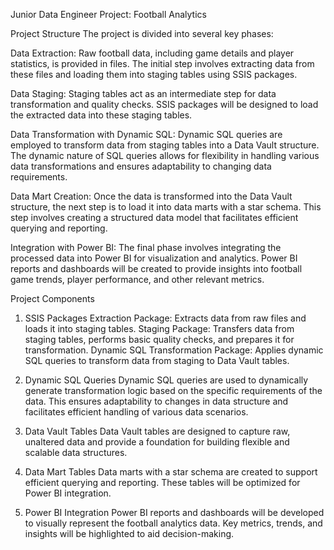 Junior Data Engineer Project: Football Analytics

Project Structure
The project is divided into several key phases:

Data Extraction: Raw football data, including game details and player statistics, is provided in files. The initial step involves extracting data from these files and loading them into staging tables using SSIS packages.

Data Staging: Staging tables act as an intermediate step for data transformation and quality checks. SSIS packages will be designed to load the extracted data into these staging tables.

Data Transformation with Dynamic SQL: Dynamic SQL queries are employed to transform data from staging tables into a Data Vault structure. The dynamic nature of SQL queries allows for flexibility in handling various data transformations and ensures adaptability to changing data requirements.

Data Mart Creation: Once the data is transformed into the Data Vault structure, the next step is to load it into data marts with a star schema. This step involves creating a structured data model that facilitates efficient querying and reporting.

Integration with Power BI: The final phase involves integrating the processed data into Power BI for visualization and analytics. Power BI reports and dashboards will be created to provide insights into football game trends, player performance, and other relevant metrics.

Project Components
1. SSIS Packages
Extraction Package: Extracts data from raw files and loads it into staging tables.
Staging Package: Transfers data from staging tables, performs basic quality checks, and prepares it for transformation.
Dynamic SQL Transformation Package: Applies dynamic SQL queries to transform data from staging to Data Vault tables.
2. Dynamic SQL Queries
Dynamic SQL queries are used to dynamically generate transformation logic based on the specific requirements of the data. This ensures adaptability to changes in data structure and facilitates efficient handling of various data scenarios.

3. Data Vault Tables
Data Vault tables are designed to capture raw, unaltered data and provide a foundation for building flexible and scalable data structures.

4. Data Mart Tables
Data marts with a star schema are created to support efficient querying and reporting. These tables will be optimized for Power BI integration.

5. Power BI Integration
Power BI reports and dashboards will be developed to visually represent the football analytics data. Key metrics, trends, and insights will be highlighted to aid decision-making.
